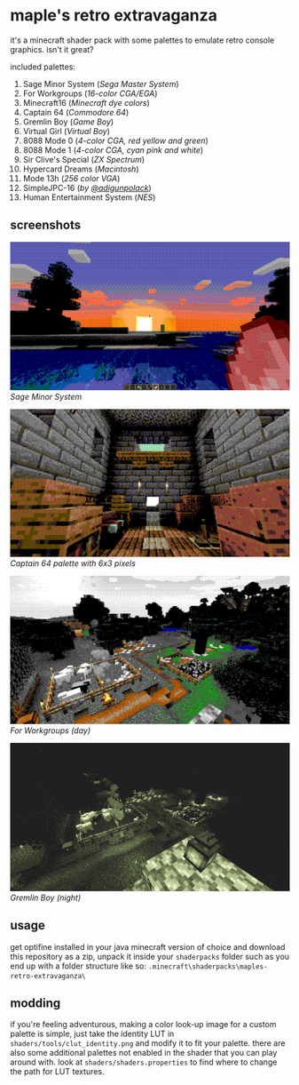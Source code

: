 # maple's retro extravaganza

it's a minecraft shader pack with some palettes to emulate retro console graphics. isn't it great?

included palettes:
1. Sage Minor System (_Sega Master System_)
2. For Workgroups (_16-color CGA/EGA_)
3. Minecraft16 (_Minecraft dye colors_)
4. Captain 64 (_Commodore 64_)
5. Gremlin Boy (_Game Boy_)
6. Virtual Girl (_Virtual Boy_)
8. 8088 Mode 0 (_4-color CGA, red yellow and green_)
7. 8088 Mode 1 (_4-color CGA, cyan pink and white_)
8. Sir Clive's Special (_ZX Spectrum_)
9. Hypercard Dreams (_Macintosh_)
10. Mode 13h (_256 color VGA_)
11. SimpleJPC-16 (_by [@adigunpolack](https://twitter.com/adigunpolack)_)
12. Human Entertainment System (_NES_)

## screenshots

![Sage Minor System](screenshots/sms.png)
_Sage Minor System_

![Captain 64 palette with 6x3 pixels](screenshots/c64.png)
_Captain 64 palette with 6x3 pixels_

![For Workgroups](screenshots/wfw.png)
_For Workgroups (day)_

![Gremlin Boy](screenshots/gb.png)
_Gremlin Boy (night)_

## usage

get optifine installed in your java minecraft version of choice and download this repository as a zip, unpack it inside your `shaderpacks` folder such as you end up with a folder structure like so: `.minecraft\shaderpacks\maples-retro-extravaganza\`

## modding

if you're feeling adventurous, making a color look-up image for a custom palette is simple, just take the identity LUT in `shaders/tools/clut_identity.png` and modify it to fit your palette. there are also some additional palettes not enabled in the shader that you can play around with. look at `shaders/shaders.properties` to find where to change the path for LUT textures.